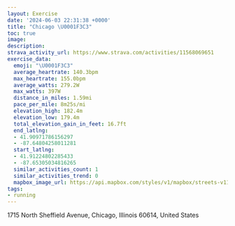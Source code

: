 ```yaml
---
layout: Exercise
date: '2024-06-03 22:31:38 +0000'
title: "Chicago \U0001F3C3"
toc: true
image:
description:
strava_activity_url: https://www.strava.com/activities/11568069651
exercise_data:
  emoji: "\U0001F3C3"
  average_heartrate: 140.3bpm
  max_heartrate: 155.0bpm
  average_watts: 279.2W
  max_watts: 397W
  distance_in_miles: 1.59mi
  pace_per_mile: 8m25s/mi
  elevation_high: 182.4m
  elevation_low: 179.4m
  total_elevation_gain_in_feet: 16.7ft
  end_latlng:
  - 41.90971786156297
  - -87.64804258011281
  start_latlng:
  - 41.91224802285433
  - -87.65305034816265
  similar_activities_count: 1
  similar_activities_trend: 0
  mapbox_image_url: https://api.mapbox.com/styles/v1/mapbox/streets-v11/static/path-5+787af2-1.0(cvx~Fl%7D~uOD%60B%3FrODtFCfB%40pDC%60ACFG%40%7DF%40u%40BWDUNa%40%60%40CL%3FVGNkDzBSP%3FJ~%40zCJVFDLCxJ%7DGJCd%40%3FjADLCFIA%7D%40IyABm%40AkBCqBCo%40%40u%40Fy%40Cc%40EsH%40uAB_%40A_HEg%40%40gAEwC%3FQPDFIDOBa%40EaCEqE),pin-s-s+e5b22e(-87.65415,41.9109),pin-s-f+89ae00(-87.65105999999996,41.91077)/auto/800x800?access_token=pk.eyJ1Ijoiam9zaGJlY2ttYW4iLCJhIjoiY205eWR2aDd1MWZ6djJrbXc4a3M0bWZleiJ9.XiG9OWkNcZk2QzjJbxLB4A
tags:
- running
---
```




1715 North Sheffield Avenue, Chicago, Illinois 60614, United States

